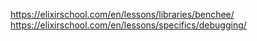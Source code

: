 https://elixirschool.com/en/lessons/libraries/benchee/
https://elixirschool.com/en/lessons/specifics/debugging/
